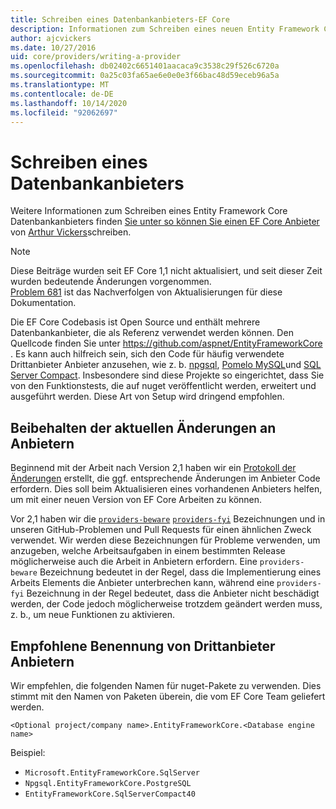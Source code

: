 ```yaml
---
title: Schreiben eines Datenbankanbieters-EF Core
description: Informationen zum Schreiben eines neuen Entity Framework Core Anbieters
author: ajcvickers
ms.date: 10/27/2016
uid: core/providers/writing-a-provider
ms.openlocfilehash: db02402c6651401aacaca9c3538c29f526c6720a
ms.sourcegitcommit: 0a25c03fa65ae6e0e0e3f66bac48d59eceb96a5a
ms.translationtype: MT
ms.contentlocale: de-DE
ms.lasthandoff: 10/14/2020
ms.locfileid: "92062697"
---
```

# <a name="writing-a-database-provider"></a>Schreiben eines Datenbankanbieters

Weitere Informationen zum Schreiben eines Entity Framework Core Datenbankanbieters finden [Sie unter so können Sie einen EF Core Anbieter](https://blog.oneunicorn.com/2016/11/11/so-you-want-to-write-an-ef-core-provider/) von [Arthur Vickers](https://github.com/ajcvickers)schreiben.

> [!NOTE]
> Diese Beiträge wurden seit EF Core 1,1 nicht aktualisiert, und seit dieser Zeit wurden bedeutende Änderungen vorgenommen.  
[Problem 681](https://github.com/dotnet/EntityFramework.Docs/issues/681) ist das Nachverfolgen von Aktualisierungen für diese Dokumentation.

Die EF Core Codebasis ist Open Source und enthält mehrere Datenbankanbieter, die als Referenz verwendet werden können. Den Quellcode finden Sie unter <https://github.com/aspnet/EntityFrameworkCore> . Es kann auch hilfreich sein, sich den Code für häufig verwendete Drittanbieter Anbieter anzusehen, wie z. b. [npgsql](https://github.com/npgsql/Npgsql.EntityFrameworkCore.PostgreSQL), [Pomelo MySQL](https://github.com/PomeloFoundation/Pomelo.EntityFrameworkCore.MySql)und [SQL Server Compact](https://github.com/ErikEJ/EntityFramework.SqlServerCompact). Insbesondere sind diese Projekte so eingerichtet, dass Sie von den Funktionstests, die auf nuget veröffentlicht werden, erweitert und ausgeführt werden. Diese Art von Setup wird dringend empfohlen.

## <a name="keeping-up-to-date-with-provider-changes"></a>Beibehalten der aktuellen Änderungen an Anbietern

Beginnend mit der Arbeit nach Version 2,1 haben wir ein [Protokoll der Änderungen](xref:core/providers/provider-log) erstellt, die ggf. entsprechende Änderungen im Anbieter Code erfordern. Dies soll beim Aktualisieren eines vorhandenen Anbieters helfen, um mit einer neuen Version von EF Core Arbeiten zu können.

Vor 2,1 haben wir die [`providers-beware`](https://github.com/aspnet/EntityFrameworkCore/labels/providers-beware) [`providers-fyi`](https://github.com/aspnet/EntityFrameworkCore/labels/providers-fyi) Bezeichnungen und in unseren GitHub-Problemen und Pull Requests für einen ähnlichen Zweck verwendet. Wir werden diese Bezeichnungen für Probleme verwenden, um anzugeben, welche Arbeitsaufgaben in einem bestimmten Release möglicherweise auch die Arbeit in Anbietern erfordern. Eine `providers-beware` Bezeichnung bedeutet in der Regel, dass die Implementierung eines Arbeits Elements die Anbieter unterbrechen kann, während eine `providers-fyi` Bezeichnung in der Regel bedeutet, dass die Anbieter nicht beschädigt werden, der Code jedoch möglicherweise trotzdem geändert werden muss, z. b., um neue Funktionen zu aktivieren.

## <a name="suggested-naming-of-third-party-providers"></a>Empfohlene Benennung von Drittanbieter Anbietern

Wir empfehlen, die folgenden Namen für nuget-Pakete zu verwenden. Dies stimmt mit den Namen von Paketen überein, die vom EF Core Team geliefert werden.

`<Optional project/company name>.EntityFrameworkCore.<Database engine name>`

Beispiel:

* `Microsoft.EntityFrameworkCore.SqlServer`
* `Npgsql.EntityFrameworkCore.PostgreSQL`
* `EntityFrameworkCore.SqlServerCompact40`
